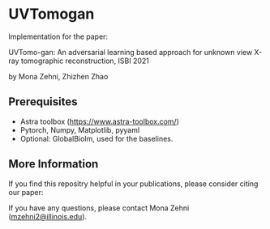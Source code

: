 # UVTomogan

Implementation for the paper: 

UVTomo-gan: An adversarial learning based approach for unknown view X-ray tomographic reconstruction, ISBI 2021

by Mona Zehni, Zhizhen Zhao

## Prerequisites
- Astra toolbox (https://www.astra-toolbox.com/)
- Pytorch, Numpy, Matplotlib, pyyaml
- Optional: GlobalBioIm, used for the baselines.

## More Information
If you find this repositry helpful in your publications, please consider citing our paper:

If you have any questions, please contact Mona Zehni (mzehni2@illinois.edu).
